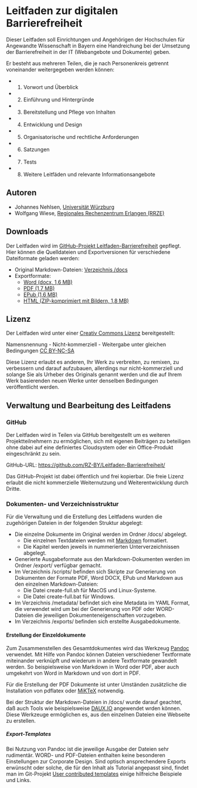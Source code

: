 # Leitfaden zur digitalen Barrierefreiheit

Dieser Leitfaden soll Einrichtungen und Angehörigen der Hochschulen für Angewandte Wissenschaft in Bayern eine Handreichung bei der Umsetzung der Barrierefreiheit in der IT (Webangebote und Dokumente) geben.

Er besteht aus mehreren Teilen, die je nach Personenkreis getrennt voneinander weitergegeben werden können:

- 1. Vorwort und Überblick
- 2. Einführung und Hintergründe
- 3. Bereitstellung und Pflege von Inhalten
- 4. Entwicklung und Design
- 5. Organisatorische und rechtliche Anforderungen
- 6. Satzungen
- 7. Tests
- 8. Weitere Leitfäden und relevante Informationsangebote


## Autoren

- Johannes Nehlsen, [Universität Würzburg](https://www.uni-wuerzburg.de/)
- Wolfgang Wiese, [Regionales Rechenzentrum Erlangen (RRZE)](https://www.rrze.fau.de)


## Downloads

Der Leitfaden wird im [GitHub-Projekt Leitfaden-Barrierefreiheit](https://github.com/RZ-BY/Leitfaden-Barrierefreiheit/) gepflegt. Hier können die Quelldateien und Exportversionen für verschiedene Dateiformate geladen werden:

- Original Markdown-Dateien: [Verzeichnis /docs](https://github.com/RZ-BY/Leitfaden-Barrierefreiheit/tree/master/docs) 
- Exportformate:
     - [Word (docx, 1,6 MB)](https://github.com/RZ-BY/Leitfaden-Barrierefreiheit/raw/master/export/leitfaden-barrierefreiheit.docx) 
     - [PDF (1,7 MB)](https://github.com/RZ-BY/Leitfaden-Barrierefreiheit/raw/master/export/leitfaden-barrierefreiheit.pdf)
     - [EPub (1,6 MB)](https://github.com/RZ-BY/Leitfaden-Barrierefreiheit/raw/master/export/leitfaden-barrierefreiheit.epub)
     - [HTML (ZIP-komprimiert mit Bildern, 1,8 MB)](https://github.com/RZ-BY/Leitfaden-Barrierefreiheit/raw/master/export/leitfaden-barrierefreiheit.zip)

         
## Lizenz

Der Leitfaden wird unter einer [Creativ Commons Lizenz](https://creativecommons.org/licenses/?lang=de) bereitgestellt: 

Namensnennung - Nicht-kommerziell - Weitergabe unter gleichen Bedingungen 
[CC BY-NC-SA](https://creativecommons.org/licenses/by-nc/4.0/)

Diese Lizenz erlaubt es anderen, Ihr Werk zu verbreiten, zu remixen, zu verbessern und darauf aufzubauen, allerdings nur nicht-kommerziell und solange Sie als Urheber des Originals genannt werden und die auf Ihrem Werk basierenden neuen Werke unter denselben Bedingungen veröffentlicht werden.



## Verwaltung und Bearbeitung des Leitfadens

### GitHub

Der Leitfaden wird in Teilen via GitHub bereitgestellt um es weiteren Projektteilnehmern zu ermöglichen, sich mit eigenen Beiträgen zu beteiligen ohne dabei auf eine definiertes Cloudsystem oder ein Office-Produkt eingeschränkt zu sein.

GitHub-URL: <https://github.com/RZ-BY/Leitfaden-Barrierefreiheit/>

Das GitHub-Projekt ist dabei öffentlich und frei kopierbar. Die freie Lizenz erlaubt die nicht kommerzielle Weiternutzung und Weiterentwicklung durch Dritte. 


### Dokumenten- und Verzeichnisstruktur

Für die Verwaltung und die Erstellung des Leitfadens wurden die zugehörigen Dateien in der folgenden Struktur abgelegt:

* Die einzelne Dokumente im Original werden im Ordner /docs/  abgelegt.
    * Die einzelnen Textdateien werden mit [Markdown](https://guides.github.com/features/mastering-markdown/) formatiert.
    * Die Kapitel werden jeweils in nummerierten Unterverzeichnissen abgelegt.
* Generierte Ausgabeformate aus den Markdown-Dokumenten werden im Ordner /export/  verfügbar gemacht.
* Im Verzeichnis /scripts/ befinden sich Skripte zur Generierung von Dokumenten der Formate PDF, Word DOCX, EPub und Markdown aus den einzelnen Markdown-Dateien:
     * Die Datei create-full.sh  für MacOS und Linux-Systeme. 
     * Die Datei create-full.bat für Windows. 
* Im Verzeichnis /metadata/  befindet sich eine Metadata im YAML Format, die verwendet wird um bei der Generierung von PDF oder WORD-Dateien die jeweiligen Dokumenteneigenschaften vorzugeben. 
* Im Verzeichnis /exports/ befinden sich erstellte Ausgabedokumente.

#### Erstellung der Einzeldokumente 

Zum Zusammenstellen des Gesamtdokumentes wird das Werkzeug [Pandoc](https://pandoc.org/) verwendet. Mit Hilfe von Pandoc können Dateien verschiedener Textformate miteinander verknüpft und wiederum in andere Textformate gewandelt werden. So beispielsweise von Markdown in Word oder PDF, aber auch umgekehrt von Word in Markdown und von dort in PDF.  

Für die Erstellung der PDF Dokumente ist unter Umständen zusätzliche die Installation von pdflatex oder [MiKTeX](https://miktex.org/) notwendig.

Bei der Struktur der Markdown-Dateien in /docs/  wurde darauf geachtet, daß auch Tools wie beispielsweise [DAUX.IO](https://dauxio.github.io/) angewendet wrden können. Diese Werkzeuge ermöglichen es, aus den einzelnen Dateien eine Webseite zu erstellen. 


##### Export-Templates

Bei Nutzung von Pandoc ist die jeweilige Ausgabe der Dateien sehr rudimentär. WORD- und PDF-Dateien enthalten keine besonderen Einstellungen zur Corporate Design. 
Sind optisch ansprechendere Exports erwünscht oder solche, die für den Inhalt als Tutorial angepasst sind, findet man im Git-Projekt [User contributed templates](https://github.com/jgm/pandoc/wiki/User-contributed-templates) einige hilfreiche Beispiele und Links.



